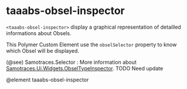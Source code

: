 # taaabs-obsel-inspector

`<taaabs-obsel-inspector>` display a graphical representation of detailled informations about Obsels.

This Polymer Custom Element use the `obselSelector` property to know which Obsel will be displayed.

(@see) Samotraces.Selector :
More information about <a href="http://dsi-liris-silex.univ-lyon1.fr/bmathern/samotraces/doc/Samotraces.UI.Widgets.ObselInspector.html">Samotraces.Ui.Widgets.ObselTypeInspector</a>. TODO Need update

@element taaabs-obsel-inspector
